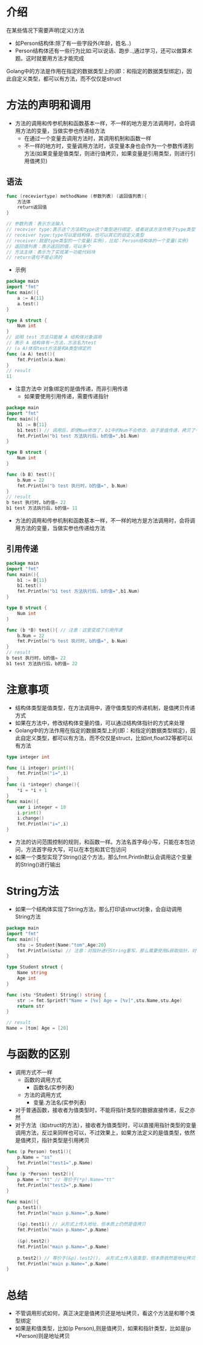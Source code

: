 # 介绍

在某些情况下需要声明(定义)方法

- 如Person结构体:除了有一些字段外(年龄，姓名..)
- Person结构体还有一些行为比如:可以说话、跑步..,通过学习，还可以做算术题。这时就要用方法才能完成

Golang中的方法是作用在指定的数据类型上的(即：和指定的数据类型绑定)，因此自定义类型，都可以有方法，而不仅仅是struct



# 方法的声明和调用

- 方法的调用和传参机制和函数基本一样，不一样的地方是方法调用时，会将调用方法的变量，当做实参也传递给方法
  - 在通过一个变量去调用方法时，其调用机制和函数一样
  - 不一样的地方时，变量调用方法时，该变量本身也会作为一个参数传递到方法(如果变量是值类型，则进行值拷贝，如果变量是引用类型，则进行引用值拷贝)



## 语法

```go
func (receviertype) methodName (参数列表) (返回值列表){
    方法体
    return返回值
}

// 参数列表：表示方法输入
// recevier type:表示这个方法和type这个类型进行绑定，或者说该方法作用于type类型 
// receiver type:type可以是结构体，也可以其它的自定义类型 
// receiver:就是type类型的一个变量(实例)，比如：Person结构体的一个变量(实例) 
// 返回值列表：表示返回的值，可以多个 
// 方法主体：表示为了实现某一功能代码块 
// return语句不是必须的
```



- 示例

```go
package main
import "fmt"
func main(){
	a := A{11}
	a.test()
}

type A struct {
	Num int
}
// 说明 test 方法只能被 A 结构体对象调用
// 表示 A 结构体有一方法，方法名为test
// (a A)体现test方法是和A类型绑定的
func (a A) test(){
	fmt.Println(a.Num)
}
// result
11
```

- 注意方法中 对象绑定的是值传递，而非引用传递
  - 如果要使用引用传递，需要传递指针

```go
package main
import "fmt"
func main(){
	b1 := B{11}
	b1.test() // 调用后，即使Num修改了，b1中的Num不会修改，由于是值传递，拷贝了一个副本
	fmt.Println("b1 test 方法执行后，b的值=",b1.Num)
}

type B struct {
	Num int
}

func (b B) test(){
	b.Num = 22
	fmt.Println("b test 执行时，b的值=", b.Num)
}
// result
b test 执行时，b的值= 22
b1 test 方法执行后，b的值= 11
```

- 方法的调用和传参机制和函数基本一样，不一样的地方是方法调用时，会将调用方法的变量，当做实参也传递给方法



## 引用传递

```go
package main
import "fmt"
func main(){
	b1 := B{11}
	b1.test()
	fmt.Println("b1 test 方法执行后，b的值=",b1.Num)
}

type B struct {
	Num int
}

func (b *B) test(){ // 注意：这里变成了引用传递
	b.Num = 22
	fmt.Println("b test 执行时，b的值=", b.Num)
}
// result
b test 执行时，b的值= 22
b1 test 方法执行后，b的值= 22
```



# 注意事项

- 结构体类型是值类型，在方法调用中，遵守值类型的传递机制，是值拷贝传递方式
- 如果在方法中，修改结构体变量的值，可以通过结构体指针的方式来处理
- Golang中的方法作用在指定的数据类型上的(即：和指定的数据类型绑定)，因此自定义类型，都可以有方法，而不仅仅是struct，比如int,float32等都可以有方法

```go
type integer int 

func (i integer) print(){
    fmt.Println("i=",i)
}
func (i *integer) change(){
    *i = *i + 1
}
func main(){
    var i integer = 10
    i.print()
    i.change()
    fmt.Println("i=",i)
}
```

- 方法的访问范围控制的规则，和函数一样。方法名首字母小写，只能在本包访问，方法首字母大写，可以在本包和其它包访问
- 如果一个类型实现了String()这个方法，那么fmt.Println默认会调用这个变量的String()进行输出



# String方法

- 如果一个结构体实现了String方法，那么打印该struct对象，会自动调用String方法

```go
package main
import "fmt"
func main(){
	stu := Student{Name:"tom",Age:20}
	fmt.Println(&stu) // 注意：对指针进行String重写，那么需要使用&获取指针，对指针进行String的打印
}

type Student struct {
	Name string
	Age int
}

func (stu *Student) String() string {
	str := fmt.Sprintf("Name = [%v] Age = [%v]",stu.Name,stu.Age)
	return str
}

// result 
Name = [tom] Age = [20]
```



# 与函数的区别

- 调用方式不一样
  - 函数的调用方式
    - 函数名(实参列表)
  - 方法的调用方式
    - 变量.方法名(实参列表)
- 对于普通函数，接收者为值类型时，不能将指针类型的数据直接传递，反之亦然
- 对于方法（如struct的方法），接收者为值类型时，可以直接用指针类型的变量调用方法，反过来同样也可以，不过效果上，如果方法定义的是值类型，依然是值拷贝，指针类型是引用拷贝

```go
func (p Person) test1(){
    p.Name = "ss"
    fmt.Println("test1=",p.Name)
}
func (p *Person) test2(){
    p.Name = "tt" // 等价于(*p).Name="tt"
    fmt.Println("test2=",p.Name)
}

func main(){
    p.test1()
	fmt.Println("main p.Name=",p.Name)
    
    (&p).test1() // 从形式上传入地址，但本质上仍然是值拷贝
    fmt.Println("main p.Name=",p.Name)
    
    (&p).test2()
    fmt.Println("main p.Name=",p.Name)
    
    p.test2() // 等价于(&p).test2()， 从形式上传入值类型，但本质依然是地址拷贝
    fmt.Println("main p.Name=",p.Name)
}
```



# 总结

- 不管调用形式如何，真正决定是值拷贝还是地址拷贝，看这个方法是和哪个类型绑定
- 如果是和值类型，比如(p Person),则是值拷贝，如果和指针类型，比如是(p *Person)则是地址拷贝
